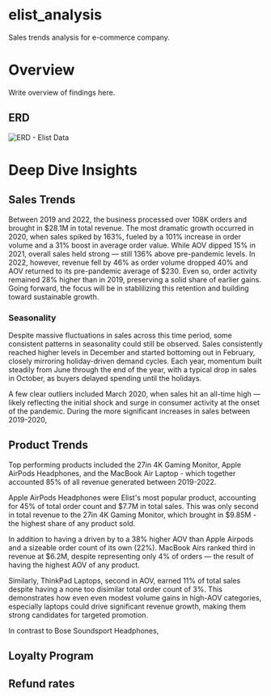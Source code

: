 # elist_analysis
Sales trends analysis for e-commerce company.

# Overview
Write overview of findings here.

## ERD
![ERD - Elist Data](https://github.com/user-attachments/assets/90a7c570-c8ad-4115-9d2c-ea1f0a367791)

# Deep Dive Insights

## Sales Trends

Between 2019 and 2022, the business processed over 108K orders and brought in $28.1M in total revenue. The most dramatic growth occurred in 2020, when sales spiked by 163%, fueled by a 101% increase in order volume and a 31% boost in average order value. While AOV dipped 15% in 2021, overall sales held strong — still 136% above pre-pandemic levels. In 2022, however, revenue fell by 46% as order volume dropped 40% and AOV returned to its pre-pandemic average of $230. Even so, order activity remained 28% higher than in 2019, preserving a solid share of earlier gains. Going forward, the focus will be in stablilizing this retention and building toward sustainable growth. 

### Seasonality
Despite massive fluctuations in sales across this time period, some consistent patterns in seasonality could still be observed. Sales consistently reached higher levels in December and started bottoming out in February, closely mirroring holiday-driven demand cycles. Each year, momentum built steadily from June through the end of the year, with a typical drop in sales in October, as buyers delayed spending until the holidays. 

A few clear outliers included March 2020, when sales hit an all-time high — likely reflecting the initial shock and surge in consumer activity at the onset of the pandemic. During the more significant increases in sales between 2019-2020,


## Product Trends
Top performing products included the 27in 4K Gaming Monitor, Apple AirPods Headphones, and the MacBook Air Laptop - which together accounted 85% of all revenue generated between 2019-2022. 

Apple AirPods Headphones were Elist's most popular product, accounting for 45% of total order count and $7.7M in total sales. This was only second in total revenue to the 27in 4K Gaming Monitor, which brought in $9.85M - the highest share of any product sold. 

In addition to having a driven by to a 38% higher AOV than Apple Airpods and a sizeable order count of its own (22%). MacBook Airs ranked third in revenue at $6.2M, despite representing only 4% of orders — the result of having the highest AOV of any product. 


Similarly, ThinkPad Laptops, second in AOV, earned 11% of total sales despite having a none too disimilar total order count of 3%. This demonstrates how even even modest volume gains in high-AOV categories, especially laptops could drive significant revenue growth, making them strong candidates for targeted promotion.

In contrast to Bose Soundsport Headphones,

## Loyalty Program


## Refund rates
